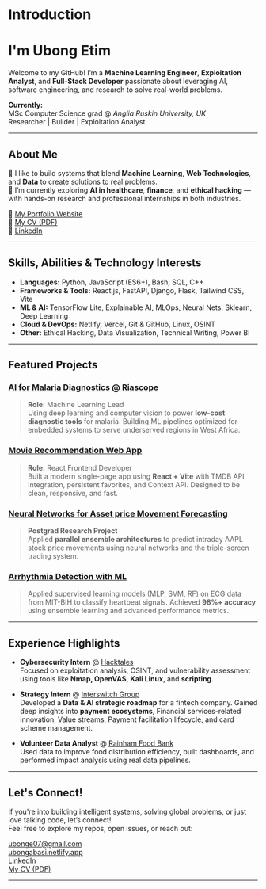 # Introduction

# I'm Ubong Etim

Welcome to my GitHub! I’m a **Machine Learning Engineer**, **Exploitation Analyst**, and **Full-Stack Developer** passionate about leveraging AI, software engineering, and research to solve real-world problems.

 **Currently:**  
MSc Computer Science grad @ *Anglia Ruskin University, UK*  
 Researcher |  Builder |  Exploitation Analyst

---

##  About Me

🔹 I like to build systems that blend **Machine Learning**, **Web Technologies**, and **Data** to create solutions to real problems.  
🔹 I’m currently exploring **AI in healthcare**, **finance**, and **ethical hacking** — with hands-on research and professional internships in both industries.  


🔗 [My Portfolio Website](https://ubongabasi.netlify.app/)  
📄 [My CV (PDF)](https://simplify.jobs/resume/297d3620-8b89-4e76-9430-b8c5e4139921/share)  
🔗 [LinkedIn](https://linkedin.com/in/ubongetim)

---

##  Skills, Abilities & Technology Interests

- **Languages:** Python, JavaScript (ES6+), Bash, SQL, C++
- **Frameworks & Tools:** React.js, FastAPI, Django, Flask, Tailwind CSS, Vite
- **ML & AI:** TensorFlow Lite, Explainable AI, MLOps, Neural Nets, Sklearn, Deep Learning
- **Cloud & DevOps:** Netlify, Vercel, Git & GitHub, Linux, OSINT
- **Other:** Ethical Hacking, Data Visualization, Technical Writing, Power BI

---

##  Featured Projects

###  [AI for Malaria Diagnostics @ Riascope](https://www.riascope.com/)
> **Role:** Machine Learning Lead  
Using deep learning and computer vision to power **low-cost diagnostic tools** for malaria. Building ML pipelines optimized for embedded systems to serve underserved regions in West Africa.

###  [Movie Recommendation Web App](https://movie-recommendation-silk.vercel.app/)
> **Role:** React Frontend Developer  
Built a modern single-page app using **React + Vite** with TMDB API integration, persistent favorites, and Context API. Designed to be clean, responsive, and fast.

###  [Neural Networks for Asset price Movement Forecasting](https://www.scitepress.org/Papers/2025/131836/131836.pdf)
> **Postgrad Research Project**  
Applied **parallel ensemble architectures** to predict intraday AAPL stock price movements using neural networks and the triple-screen trading system.

###  [Arrhythmia Detection with ML](https://github.com/bongssss/ML-/tree/main)
> Applied supervised learning models (MLP, SVM, RF) on ECG data from MIT-BIH to classify heartbeat signals. Achieved **98%+ accuracy** using ensemble learning and advanced performance metrics.

---

##  Experience Highlights

-  **Cybersecurity Intern** @ [Hacktales](https://hacktales.com.ng/)  
  Focused on exploitation analysis, OSINT, and vulnerability assessment using tools like **Nmap, OpenVAS**, **Kali Linux**, and **scripting**.

-  **Strategy Intern** @ [Interswitch Group](https://interswitchgroup.com/home/)  
  Developed a **Data & AI strategic roadmap** for a fintech company. Gained deep insights into **payment ecosystems**, Financial services-related innovation, Value streams, Payment  facilitation lifecycle,  and card scheme management.

-  **Volunteer Data Analyst** @ [Rainham Food Bank](https://rainham.foodbank.org.uk/)  
  Used data to improve food distribution efficiency, built dashboards, and performed impact analysis using real data pipelines.

---

##  Let's Connect!

If you're into building intelligent systems, solving global problems, or just love talking code, let’s connect!  
Feel free to explore my repos, open issues, or reach out:

 ubonge07@gmail.com  
 [ubongabasi.netlify.app](https://ubongabasi.netlify.app/)  
 [LinkedIn](https://linkedin.com/in/ubongetim)  
 [My CV (PDF)](https://simplify.jobs/resume/297d3620-8b89-4e76-9430-b8c5e4139921/share)  

---



